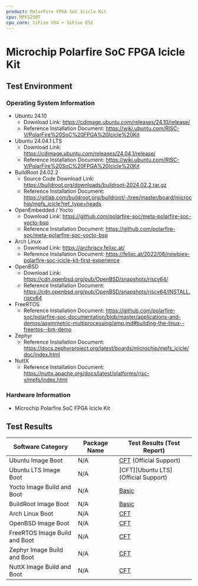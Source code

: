 ```yaml
---
product: PolarFire FPGA SoC Icicle Kit
cpu: MPFS250T
cpu_core: SiFive U54 + SiFive E51
---
```


# Microchip Polarfire SoC FPGA Icicle Kit

## Test Environment

### Operating System Information

- Ubuntu 24.10
    - Download Link: https://cdimage.ubuntu.com/releases/24.10/release/
    - Reference Installation Document: https://wiki.ubuntu.com/RISC-V/PolarFire%20SoC%20FPGA%20Icicle%20Kit
- Ubuntu 24.04.1 LTS
    - Download Link: https://cdimage.ubuntu.com/releases/24.04.1/release/
    - Reference Installation Document: https://wiki.ubuntu.com/RISC-V/PolarFire%20SoC%20FPGA%20Icicle%20Kit
- BuildRoot 24.02.2
    - Source Code Download Link: https://buildroot.org/downloads/buildroot-2024.02.2.tar.gz
    - Reference Installation Document: https://gitlab.com/buildroot.org/buildroot/-/tree/master/board/microchip/mpfs_icicle?ref_type=heads
- OpenEmbedded / Yocto
    - Download Link: https://github.com/polarfire-soc/meta-polarfire-soc-yocto-bsp
    - Reference Installation Document: https://github.com/polarfire-soc/meta-polarfire-soc-yocto-bsp
- Arch Linux
    - Download Link: https://archriscv.felixc.at/
    - Reference Installation Document: https://felixc.at/2022/06/newbies-polarfire-soc-icicle-kit-first-experience
- OpenBSD
  - Download Link: https://cdn.openbsd.org/pub/OpenBSD/snapshots/riscv64/
  - Reference Installation Document: https://cdn.openbsd.org/pub/OpenBSD/snapshots/riscv64/INSTALL.riscv64
- FreeRTOS
    - Reference Installation Document: https://github.com/polarfire-soc/polarfire-soc-documentation/blob/master/applications-and-demos/asymmetric-multiprocessing/amp.md#building-the-linux--freertos--bm-demo
- Zephyr
    - Reference Installation Document: https://docs.zephyrproject.org/latest/boards/microchip/mpfs_icicle/doc/index.html
- NuttX
    - Reference Installation Document: https://nuttx.apache.org/docs/latest/platforms/risc-v/mpfs/index.html

### Hardware Information

- Microchip Polarfire SoC FPGA Icicle Kit

## Test Results

| Software Category             | Package Name | Test Results (Test Report)           |
|-------------------------------|--------------|--------------------------------------|
| Ubuntu Image Boot             | N/A          | [CFT][Ubuntu] (Official Support)     |
| Ubuntu LTS Image Boot         | N/A          | [CFT][Ubuntu LTS] (Official Support) |
| Yocto Image Build and Boot    | N/A          | [Basic][Yocto]                       |
| BuildRoot Image Boot          | N/A          | [Basic][BuildRoot]                   |
| Arch Linux Boot               | N/A          | [CFT][Arch]                          |
| OpenBSD Image Boot            | N/A          | [CFT][OpenBSD]                       |
| FreeRTOS Image Build and Boot | N/A          | [CFT][FreeRTOS]                      |
| Zephyr Image Build and Boot   | N/A          | [CFT][Zephyr]                        |
| NuttX Image Build and Boot    | N/A          | [CFT][NuttX]                         |


[Ubuntu]: ./Ubuntu/README.md
[Ubuntu-LTS]: ./Ubuntu/README_LTS.md
[BuildRoot]: ./BuildRoot/README.md
[Yocto]: ./Yocto/README.md
[Arch]: ./ArchLinux/README.md
[OpenBSD]: ./OpenBSD/README.md
[FreeRTOS]: ./FreeRTOS/README.md
[Zephyr]: ./Zephyr/README.md
[NuttX]: ./NuttX/README.md

